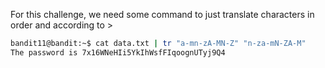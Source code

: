 For this challenge, we need some command to just translate characters in order and according to >
```bash
bandit11@bandit:~$ cat data.txt | tr "a-mn-zA-MN-Z" "n-za-mN-ZA-M"
The password is 7x16WNeHIi5YkIhWsfFIqoognUTyj9Q4
```
